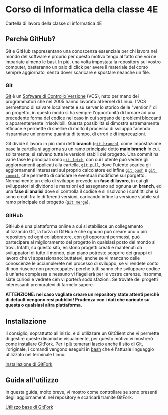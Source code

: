 # Corso di Informatica della classe 4E
Cartella di lavoro della classe di informatica 4E

## Perchè GitHub?
Git e GitHub rappresentano una conoscenza essenziale per chi lavora nel mondo del software e proprio per questo motivo tengo al fatto che voi ne impariate almeno le basi. In più, una volta impostata la repository sul vostro computer, basteranno un paio di click per avere il materiale del corso sempre aggiornato, senza dover scaricare e spostare neanche un file. 

### Git
[Git](https://en.wikipedia.org/wiki/Git) è un [Software di Controllo Versione](https://it.wikipedia.org/wiki/Controllo_versione) (VCS), nato per mano dei programmatori che nel 2005 hanno lavorato al kernel di Linux. I VCS permettono di salvare localmente e su server lo storico delle "versioni" di un progetto, in questo modo si ha sempre l'opportunità di tornare ad una precedente forma del codice nel caso in cui sorgano dei problemi bloccanti o apparentemente irrisolvibili. 
Questa possibilità si dimostra estremamente efficace e permette di snellire di molto il processo di sviluppo facendo risparmiare un'enorme quantità di tempo, di errori e di imprecazioni. 

Git divide il lavoro in più rami detti **branch** ([```git branch```](https://git-scm.com/docs/git-branch)), come impostazione base la cartella si aggiorna su un ramo principale detto **main branch** in cui, solitamente, si salvano tutte le versioni stabili del progetto.
Una commit ha varie fase le principali sono [```git fetch```](https://git-scm.com/docs/git-fetch), con cui l'utente può vedere gli aggiornamenti applicati alla cartella, [```git pull```](https://www.git-scm.com/docs/git-pull), dove l'utente scarica gli aggiornamenti interessati sul proprio calcolatore ed infine [```git push```](https://git-scm.com/docs/git-push) e  [```git commit```](https://git-scm.com/docs/git-commit), che permetto di caricare le eventuali modifiche sul porgetto.
Normalmente un ciclo di sviluppo prevede un **fase di lavoro**, in cui gli sviluppatori si dividono le mansioni ed assegnano ad ognuna un **branch**, ed una **fase di analisi** dove si controlla il codice e si risolvono i conflitti che si sono creati fra le differenti versioni, caricando infine la versione stabile sul ramo principale del progetto ([```git merge```](https://git-scm.com/docs/git-merge)).

### GitHub
GitHub è una piattaforma online a cui si stabilisce un collegamento utilizzando Git, la forza di GitHub è che ognuno può creare uno o più repository ed ogni collaboratore, con gli opportuni permessi, può partecipare al miglioramento del progetto in qualsiasi posto del mondo si trovi. Infatti, su questo sito, esistono progetti creati e mantenuti da sviluppatori di tutto il mondo, pian piano potreste scoprire dei gruppi di lavoro che vi appassionano: buttatevi, anche se vi mancano delle conoscenze le accumulerete nel processo di sviluppo, se vi rendete conto di non riuscire non preoccupatevi perchè tutti sanno che sviluppare codice è un'arte complessa e nessuno vi flagellerà per le vostre carenze. Insomma, siate curiosi e vedrete ceh vi porterà soddisfazioni.
Se trovate dei progetti interessanti premuratevi di farmelo sapere.

**ATTENZIONE: nel caso vogliate creare un repository state attenti perchè di default vengono resi pubblici! Prudenza con i dati che caricate su questa o qualsiasi altra piattaforma.**

## Installazione
Il consiglio, soprattutto all'inizio, è di utilizzare un GitClient che vi permette di gestire queste dinamiche visualmente, per questo motivo vi mostrerò come installare GitFork. 
Per i più temerari lascio anche il sito di [Git](https://gitforwindows.org/), l'originale, i comandi vengono eseguiti in [bash](https://it.wikipedia.org/wiki/Bash) che è l'attuale linguaggio utilizzato nel terminale Linux.

[Installazione di GitFork](../../wiki/Installazione-di-GitFork)

## Guida all'utilizzo
In questa guida, molto breve, vi mostro come controllare se sono presenti degli aggiornamenti nel repository e scaricarli tramite GitFork.

[Utilizzo base di GitFork](../../wiki/Guida-all'utilizzo-di-base-di-GitFork)
